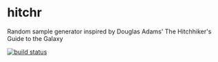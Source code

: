 # hitchr
Random sample generator inspired by Douglas Adams' The Hitchhiker's Guide to the Galaxy

[![build status](https://github.com/bbartholdy/hitchr/workflows/R-CMD-check/badge.svg)](https://github.com/bbartholdy/hitchr/actions)

